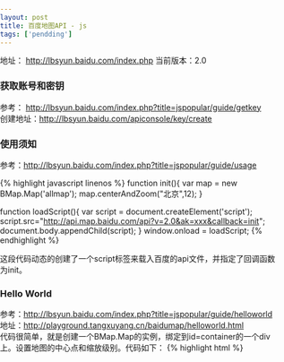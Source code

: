 ```yaml
---
layout: post
title: 百度地图API - js
tags: ['pendding']
---
```


地址： http://lbsyun.baidu.com/index.php
当前版本：2.0

### 获取账号和密钥
参考： http://lbsyun.baidu.com/index.php?title=jspopular/guide/getkey  
创建地址：http://lbsyun.baidu.com/apiconsole/key/create

### 使用须知
参考：http://lbsyun.baidu.com/index.php?title=jspopular/guide/usage

{% highlight javascript linenos %}
function init(){
    var map = new BMap.Map('allmap');
    map.centerAndZoom("北京",12);
}

function loadScript(){
    var script = document.createElement('script');
    script.src="http://api.map.baidu.com/api?v=2.0&ak=xxx&callback=init";
    document.body.appendChild(script);
}
window.onload = loadScript;
{% endhighlight %}

这段代码动态的创建了一个script标签来载入百度的api文件，并指定了回调函数为init。  


### Hello World
参考：http://lbsyun.baidu.com/index.php?title=jspopular/guide/helloworld
地址：http://playground.tangxuyang.cn/baidumap/helloworld.html  
代码很简单，就是创建一个BMap.Map的实例，绑定到id=container的一个div上。设置地图的中心点和缩放级别。代码如下：
{% highlight html %}
<!DOCTYPE html>
<html>
    <head>
        <title>Hello world</title>
        <meta name="viewport" content="initial-scale=1.0, user-scalbale=no">
        <style>
            html, body {
                height: 100%;
                margin: 0;
                padding: 0;
            }
            #container {
                height: 100%;
            }
        </style>
        <script src="http://api.map.baidu.com/api?v=2.0&ak=xxx"></script>
    </head>
    <body>
        <div id="container"></div>
        <script>
            var map = new BMap.Map('container');
            var point = new BMap.Point(116.404, 39.915);
            map.centerAndZoom(point, 11);            
        </script>
    </body>
</html>
{% endhighlight %}

### 坐标转换说明
参考：http://lbsyun.baidu.com/index.php?title=jspopular/guide/coorinfo

### 地图展示
参考：http://lbsyun.baidu.com/index.php?title=jspopular/guide/show  
跟Hello World的代码相同，只是开启了滚轮缩放功能！  
map.enableScrollWheelZoom(true);

### 添加控件
参考：http://lbsyun.baidu.com/index.php?title=jspopular/guide/widget  
通过map.addControl来添加控件

{% highlight html %}
var map = new BMap.Map("container");
map.centerAndZoom(new BMap.Point(116.404, 39.915), 11);
map.addControl(new BMap.NavigationControl());

map.addControl(new BMap.ScaleControl());
map.addControl(new BMap.OverviewMapControl());
map.addControl(new BMap.MapTypeControl());
map.setCurrentCity("北京");
{% endhighlight %}

创建组件时可以指定参数anchor和offset。  
anchor值:  
- BMAP_ANCHOR_TOP_LEFT
- BMAP_ANCHOR_TOP_RIGHT
- BMAP_ANCHOR_BOTTOM_LEFT
- BMAP_ANCHOR_BOTTOM_RIGHT

offset是一个BMap.Size的对象。  

有的控件 还提供了type字段来构造，比如BMap.NavigationControl：  
- BMAP_NAVIGATION_CONTROL_LARGE
- BMAP_NAVIGATION_CONTROL_SMALL
- BMAP_NAVIGATION_CONTROL_PAN
- BMAP_NAVIGATION_CONTROL_ZOOM

#### 自定义控件
自定义组件要继承自Control。需要有两个属性defaultAnchor和defaultOffset来控制控件的位置。
{% highlight javascript %}
function ZoomControl(){
    this.defaultOffset = BMAP_ANCHOR_TOP_LEFT;
    this.defaultOffset = new BMap.Size(10, 10);
}

ZoomControl.prototype = new BMap.Control();
{% endhighlight %}

当调用addControl添加控件时，会调用控件的initialize方法来初始化控件，因此需要给自定义控件提供initialize方法。  
{% highlight javascript %}
ZoomControl.prototype.initialize = function(map){
  var div = document.createElement('div');
  div.appendChild(document.createTextNode('放大2级'));
  div.style.cursor = "pointer";
  div.style.border = "1px solid gray";
  div.style.backgroundColor = "white";

  div.onclick = function(e){
    map.zoomTo(map.getZoom() + 2);    
  };

  map.getContainer().appendChild(div);
  return div;
};
{% endhighlight %}

又学到三个BMap.Map实例的方法：map.ZoomTo、map.getZoom和map.getContainer  
演示：http://playground.tangxuyang.cn/baidumap/customControl.html

### 个性化地图
参考：http://lbsyun.baidu.com/index.php?title=jspopular/guide/custom
- setMapStyle  
- 自己编辑 http://lbsyun.baidu.com/img-editor.html

### 绘制标注
参考：http://lbsyun.baidu.com/index.php?title=jspopular/guide/mark
覆盖物：标注、信息窗口和图层  
map.addOverlay添加覆盖物，map.removeOverlay移除覆盖物  
{% highlight javascript %}
var map = new BMap.Map("container");
var point = new BMap.Point(116.404, 39.915);
map.centerAndZoom(point, 11);
var marker = new BMap.Marker(point);
map.addOverlay(marker);
{% endhighlight %}

Marker的构造除了接收一个点，还可以接收一个Icon对象，就是可以自定义标注的图标。  
{% highlight jsvascript %}
var icon = new BMap.Icon("markers.png", new BMap.Size(23,25), {
    anchor: new BMap.Size(10, 25),
    imageOffset: new BMap.Size(0, 0);
});
{% endhighlight %}


还可以监听事件, marker.addEventListener("click", function(){...});  

还可让标注可拖拽, marker.enableDragging()。这样就可以监听marker.addEventListener('dragged', function(e){ e.point.lng 和 e.point.lat });

#### 标注折线
参考： http://lbsyun.baidu.com/index.php?title=jspopular/guide/custom-markers
{% highlight javascript %}
var polyline = new BMap.PolyLine([
    new BMap.Point(116,399, 39.910),
    new BMap.Point(116.405, 39.920)
],{
    strokeColor: "blue", strokeWeight: 6, strokeOpacity: 0.5
});

map.addOverplay(polyline);
{% endhighlight %}

#### 自定义标注
要继承BMap.Overlay。。  

{% highlight javascript %}
//定义构造，并继承Overlay
function SquareOverlay(center, length, color) {
    this._center = center;
    this._length = length;
    this._color = color;
}

SquareOverlay.prototype = new BMap.Overlay();

//实现initialize方法，跟Control一样呀！
SquareOverlay.prototype.initialize = function(map) {
    this._map = map;
    var div = document.createElement('div');
    div.style.position = 'absolute';
    div.style.width = this._length + 'px';
    div.style.height = this._length + 'px';
    div.style.backgroundColor = this._color;

    map.getPanes().markerPane.appendChild(div);
    this._div = div;
    return div;
}

//实现draw方法
SquareOverlay.prototype.draw = function(){
    var position = this._map.pointToOverlayPixel(this._center);
    this._div.style.left = position.x - this._length/2 + 'px';
    this._div.style.top = position.y - this._length/2 + 'px';
}

SquareOverlay.prototype.show = function(){
    if(this._div){
        this._div.style.display = "";
    }
}

SquareOverlay.prototype.hide = function(){
    if(this._div){
        this._div.style.display = "none";
    }
}

var map = new BMap.Map('container');
var point = new BMap.Point(116.404, 39.915);
map.centerAndZoom(point);
var mySquare = new SquareOverlay(map.getCenter(), 100, "red");
map.addOverlay(mySquare);
{% endhighlight %}


### 信息窗口
InfoWindow  同一时刻只有一个信息窗口在地图上打开！  

{% highlight javascript %}
var opts = {
    width: 250,
    height: 100,
    title: 'hello world'
}

var infoWindow = new BMap.InfoWindow(' baidu map', opts);
map.openInfoWindow(infoWindow, map.getCenter());
{% endhighlight %}


### 叠加图层
参考：http://lbsyun.baidu.com/index.php?title=jspopular/guide/maplayer
{% highlight javascript %}
var traffic = new BMap.TrafficLayer();
map.addTileLayer(traffic);

//map.removeTileLayer(traffic);
{% endhighlight %}


### 自定义叠加层
参考： http://lbsyun.baidu.com/index.php?title=jspopular/guide/datalayer

- 经纬度球面坐标系
- 墨卡托平面坐标系
- 图块编号系统

{% highlight javascript %}

{% endhighlight %}